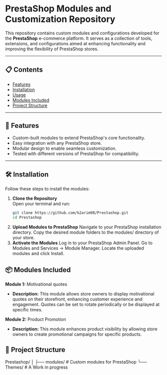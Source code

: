 # PrestaShop Modules and Customization Repository

This repository contains custom modules and configurations developed for the **PrestaShop** e-commerce platform. It serves as a collection of tools, extensions, and configurations aimed at enhancing functionality and improving the flexibility of PrestaShop stores.

---

## 📋 Contents
- [Features](#features)
- [Installation](#installation)
- [Usage](#usage)
- [Modules Included](#modules-included)
- [Project Structure](#project-structure)

---

## 🚀 Features
- Custom-built modules to extend PrestaShop's core functionality.
- Easy integration with any PrestaShop store.
- Modular design to enable seamless customization.
- Tested with different versions of PrestaShop for compatibility.

---

## 🛠️ Installation
Follow these steps to install the modules:

1. **Clone the Repository**  
   Open your terminal and run:
   ```bash
   git clone https://github.com/k2arim98/Prestashop.git
   cd Prestashop
2. **Upload Modules to PrestaShop**
   Navigate to your PrestaShop installation directory.
   Copy the desired module folders to the modules/ directory of your store.
2. **Activate the Modules**
   Log in to your PrestaShop Admin Panel.
   Go to Modules and Services -> Module Manager.
   Locate the uploaded modules and click Install.
   
## 📦 Modules Included

**Module 1:** Motivational quotes
- **Description:** This module allows store owners to display motivational quotes on their storefront, enhancing customer experience and engagement. Quotes can be set to rotate periodically or be displayed at specific times.

**Module 2:** Product Promotion 
- **Description:** This module enhances product visibility by allowing store owners to create promotional campaigns for specific products.

## 📁 Project Structure
Prestashop/
│
├── modules/               # Custom modules for PrestaShop
└── Themes/              # A Work in progress
